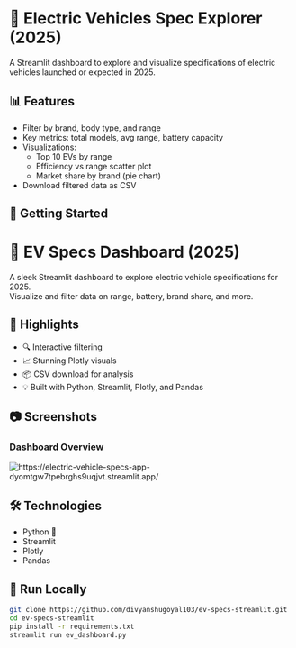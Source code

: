 # 🔋 Electric Vehicles Spec Explorer (2025)

A Streamlit dashboard to explore and visualize specifications of electric vehicles launched or expected in 2025.

## 📊 Features
- Filter by brand, body type, and range
- Key metrics: total models, avg range, battery capacity
- Visualizations:
  - Top 10 EVs by range
  - Efficiency vs range scatter plot
  - Market share by brand (pie chart)
- Download filtered data as CSV

## 🚀 Getting Started
# 🔋 EV Specs Dashboard (2025)

A sleek Streamlit dashboard to explore electric vehicle specifications for 2025.  
Visualize and filter data on range, battery, brand share, and more.

## 🌟 Highlights
- 🔍 Interactive filtering
- 📈 Stunning Plotly visuals
- 📦 CSV download for analysis
- 💡 Built with Python, Streamlit, Plotly, and Pandas

## 📷 Screenshots
### Dashboard Overview
![ https://electric-vehicle-specs-app-dyomtgw7tpebrghs9uqjvt.streamlit.app/
](screenshot.png)

## 🛠️ Technologies
- Python 🐍
- Streamlit
- Plotly
- Pandas

## 📁 Run Locally
```bash
git clone https://github.com/divyanshugoyal103/ev-specs-streamlit.git
cd ev-specs-streamlit
pip install -r requirements.txt
streamlit run ev_dashboard.py


